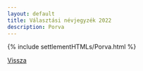 ```yaml
---
layout: default
title: Választási névjegyzék 2022
description: Porva
---
```


{% include settlementHTMLs/Porva.html %}

[Vissza](../)